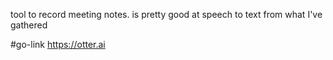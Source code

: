 tool to record meeting notes. is pretty good at speech to text from what I've gathered

#go-link https://otter.ai